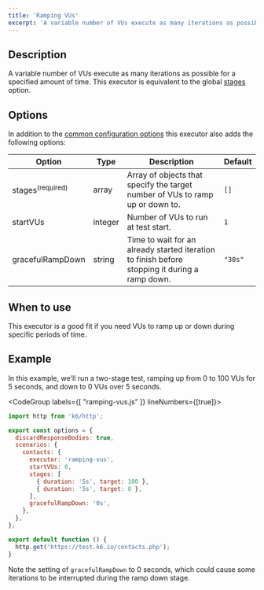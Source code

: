 ```yaml
---
title: 'Ramping VUs'
excerpt: 'A variable number of VUs execute as many iterations as possible for a specified amount of time.'
---
```


## Description

A variable number of VUs execute as many iterations as possible for a specified
amount of time. This executor is equivalent to the global [stages](/using-k6/options#stages) option.

## Options

In addition to the [common configuration options](/using-k6/scenarios#common-options) this executor
also adds the following options:

| Option             | Type    | Description                                                                                    | Default |
| ------------------ | ------- | ---------------------------------------------------------------------------------------------- | ------- |
| stages<sup>(required)</sup>          | array   | Array of objects that specify the target number of VUs to ramp up or down to.                  | `[]`    |
| startVUs         | integer | Number of VUs to run at test start.                                                            | `1`     |
| gracefulRampDown | string  | Time to wait for an already started iteration to finish before stopping it during a ramp down. | `"30s"` |

## When to use

This executor is a good fit if you need VUs to ramp up or down during specific periods
of time.

## Example

In this example, we'll run a two-stage test, ramping up from 0 to 100 VUs for 5 seconds, and down
to 0 VUs over 5 seconds.

<CodeGroup labels={[ "ramping-vus.js" ]} lineNumbers={[true]}>

```javascript
import http from 'k6/http';

export const options = {
  discardResponseBodies: true,
  scenarios: {
    contacts: {
      executor: 'ramping-vus',
      startVUs: 0,
      stages: [
        { duration: '5s', target: 100 },
        { duration: '5s', target: 0 },
      ],
      gracefulRampDown: '0s',
    },
  },
};

export default function () {
  http.get('https://test.k6.io/contacts.php');
}
```

</CodeGroup>

Note the setting of `gracefulRampDown` to 0 seconds, which could cause some iterations to be
interrupted during the ramp down stage.

